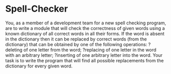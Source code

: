 # Spell-Checker
You, as a member of a development team for a new spell checking program, are to write a module that will check the correctness of given words using a known dictionary of all correct words in all their forms. If the word is absent in the dictionary then it can be replaced by correct words (from the dictionary) that can be obtained by one of the following operations: ?deleting of one letter from the word; ?replacing of one letter in the word with an arbitrary letter; ?inserting of one arbitrary letter into the word. Your task is to write the program that will find all possible replacements from the dictionary for every given word.
